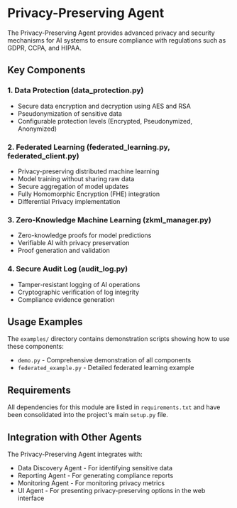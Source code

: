 # Privacy-Preserving Agent

The Privacy-Preserving Agent provides advanced privacy and security mechanisms for AI systems to ensure compliance with regulations such as GDPR, CCPA, and HIPAA.

## Key Components

### 1. Data Protection (data_protection.py)
- Secure data encryption and decryption using AES and RSA
- Pseudonymization of sensitive data 
- Configurable protection levels (Encrypted, Pseudonymized, Anonymized)

### 2. Federated Learning (federated_learning.py, federated_client.py)
- Privacy-preserving distributed machine learning
- Model training without sharing raw data
- Secure aggregation of model updates
- Fully Homomorphic Encryption (FHE) integration
- Differential Privacy implementation

### 3. Zero-Knowledge Machine Learning (zkml_manager.py)
- Zero-knowledge proofs for model predictions
- Verifiable AI with privacy preservation
- Proof generation and validation

### 4. Secure Audit Log (audit_log.py)
- Tamper-resistant logging of AI operations
- Cryptographic verification of log integrity
- Compliance evidence generation

## Usage Examples

The `examples/` directory contains demonstration scripts showing how to use these components:
- `demo.py` - Comprehensive demonstration of all components
- `federated_example.py` - Detailed federated learning example

## Requirements

All dependencies for this module are listed in `requirements.txt` and have been consolidated into the project's main `setup.py` file.

## Integration with Other Agents

The Privacy-Preserving Agent integrates with:
- Data Discovery Agent - For identifying sensitive data
- Reporting Agent - For generating compliance reports
- Monitoring Agent - For monitoring privacy metrics
- UI Agent - For presenting privacy-preserving options in the web interface

